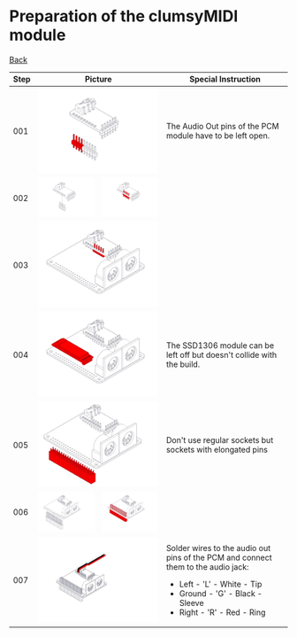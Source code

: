 <h1>Preparation of the clumsyMIDI module</h1>
<a href="../../Readme.md">Back</a>
<table>
	<thead>
		<tr>
			<th>Step</th>
			<th colspan="2">Picture</th>
			<th>Special Instruction</th>
		</tr>
	</thead>
	<tbody>
		<tr>
			<td>001</td>
			<td colspan="2" text-align="center"><img src="./MiniDeXed Interior Clumsy_001.jpg" width="300"></td>
			<td>The Audio Out pins of the PCM module have to be left open.</td>
		</tr>
		<tr>
			<td>002</td>
			<td><img src="./MiniDeXed Interior Clumsy_002.jpg" width="300"></td>
			<td><img src="./MiniDeXed Interior Clumsy_003.jpg" width="300"></td>
			<td></td>
		</tr>
		<tr>
			<td>003</td>
			<td colspan="2" text-align="center"><img src="./MiniDeXed Interior Clumsy_004.jpg" width="300"></td>
			<td></td>
		</tr>
		<tr>
			<td>004</td>
			<td colspan="2" text-align="center"><img src="./MiniDeXed Interior Clumsy_005.jpg" width="300"></td>
			<td>The SSD1306 module can be left off but doesn't collide with the build.</td>
		</tr>
		<tr>
			<td>005</td>
			<td colspan="2" text-align="center"><img src="./MiniDeXed Interior Clumsy_006.jpg" width="300"></td>
			<td>Don't use regular sockets but sockets with elongated pins</td>
		</tr>
		<tr>
			<td>006</td>
			<td><img src="./MiniDeXed Interior Clumsy_007.jpg" width="300"></td>
			<td><img src="./MiniDeXed Interior Clumsy_008.jpg" width="300"></td>
			<td></td>
		</tr>
		<tr>
			<td>007</td>
			<td colspan="2" text-align="center"><img src="./MiniDeXed Interior Clumsy_010.jpg" width="300"></td>
			<td>
				<p>Solder wires to the audio out pins of the PCM and connect them to the audio jack:</p>
				<ul>
					<li>Left   - 'L' - White - Tip</li>
					<li>Ground - 'G' - Black - Sleeve</li>
					<li>Right  - 'R' - Red   - Ring</li>
				</ul>
			</td>
		</tr>
	</tbody>
</table>